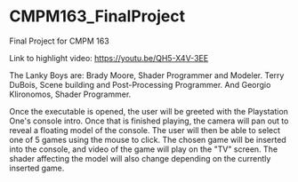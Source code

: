 # CMPM163_FinalProject
Final Project for CMPM 163

Link to highlight video: https://youtu.be/QH5-X4V-3EE

The Lanky Boys are: Brady Moore, Shader Programmer and Modeler. Terry DuBois, Scene building and Post-Processing Programmer. And Georgio Klironomos, Shader Programmer.

Once the executable is opened, the user will be greeted with the Playstation One's console intro. Once that is finished playing, the camera will pan out to reveal a floating model of the console.
The user will then be able to select one of 5 games using the mouse to click. The chosen game will be inserted into the console, and video of the game will play on the "TV" screen.
The shader affecting the model will also change depending on the currently inserted game.
